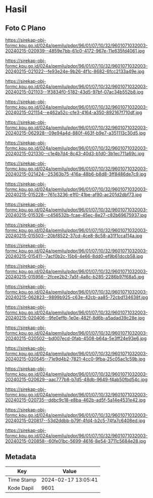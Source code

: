 # Hasil

## Foto C Plano

https://sirekap-obj-formc.kpu.go.id/024a/pemilu/pdpr/96/01/07/10/32/9601071032003-20240215-020939--4859e7bb-61c0-4172-967e-11e635fd4061.jpg

https://sirekap-obj-formc.kpu.go.id/024a/pemilu/pdpr/96/01/07/10/32/9601071032003-20240215-021022--fe93e24e-9b26-4f1c-8682-6fcc2133a49e.jpg

https://sirekap-obj-formc.kpu.go.id/024a/pemilu/pdpr/96/01/07/10/32/9601071032003-20240215-021103--1f3834f0-5182-43d5-97bf-07ac34b552b8.jpg

https://sirekap-obj-formc.kpu.go.id/024a/pemilu/pdpr/96/01/07/10/32/9601071032003-20240215-021154--e462a52c-cfe3-4164-a350-892167f710df.jpg

https://sirekap-obj-formc.kpu.go.id/024a/pemilu/pdpr/96/01/07/10/32/9601071032003-20240215-062928--09e94a4d-880f-463f-b9e7-a351113c30d5.jpg

https://sirekap-obj-formc.kpu.go.id/024a/pemilu/pdpr/96/01/07/10/32/9601071032003-20240215-021330--c1e4b7d4-8c43-40d3-b1d0-3b1ec711a69c.jpg

https://sirekap-obj-formc.kpu.go.id/024a/pemilu/pdpr/96/01/07/10/32/9601071032003-20240215-021424--25363b75-416a-48b6-b8d8-3ff8486de7c9.jpg

https://sirekap-obj-formc.kpu.go.id/024a/pemilu/pdpr/96/01/07/10/32/9601071032003-20240215-015228--761c3236-e1f0-41be-af90-ac201d2dbf73.jpg

https://sirekap-obj-formc.kpu.go.id/024a/pemilu/pdpr/96/01/07/10/32/9601071032003-20240215-015326--c456532b-fcae-45ec-8e27-c82b69675937.jpg

https://sirekap-obj-formc.kpu.go.id/024a/pemilu/pdpr/96/01/07/10/32/9601071032003-20240215-015503--20bf8522-37cd-4ce8-8c58-a31f1cca114a.jpg

https://sirekap-obj-formc.kpu.go.id/024a/pemilu/pdpr/96/01/07/10/32/9601071032003-20240215-015411--7acf0b2c-15b6-4e66-8dd0-ef9b61dccb58.jpg

https://sirekap-obj-formc.kpu.go.id/024a/pemilu/pdpr/96/01/07/10/32/9601071032003-20240215-015956--2fcee2b2-7a5f-4a8c-b285-2286b97f68a5.jpg

https://sirekap-obj-formc.kpu.go.id/024a/pemilu/pdpr/96/01/07/10/32/9601071032003-20240215-062823--9899b925-c63e-42cb-aa85-72cbd134638f.jpg

https://sirekap-obj-formc.kpu.go.id/024a/pemilu/pdpr/96/01/07/10/32/9601071032003-20240215-020406--9fe0effb-1e0e-482f-8d6b-a5adad39c28e.jpg

https://sirekap-obj-formc.kpu.go.id/024a/pemilu/pdpr/96/01/07/10/32/9601071032003-20240215-020502--bd007ecd-0fab-4508-b64a-5e3ff24e93e6.jpg

https://sirekap-obj-formc.kpu.go.id/024a/pemilu/pdpr/96/01/07/10/32/9601071032003-20240215-020545--71e9d4b2-7821-4cc0-9fba-25c05ac1c59b.jpg

https://sirekap-obj-formc.kpu.go.id/024a/pemilu/pdpr/96/01/07/10/32/9601071032003-20240215-020629--aac777b8-b7d5-48db-9649-f4ab50fbd54c.jpg

https://sirekap-obj-formc.kpu.go.id/024a/pemilu/pdpr/96/01/07/10/32/9601071032003-20240215-020735--ddbc9c18-e8ba-462b-ad5f-5a14e4531e42.jpg

https://sirekap-obj-formc.kpu.go.id/024a/pemilu/pdpr/96/01/07/10/32/9601071032003-20240215-020817--53d2ddbb-b79f-4fd4-b2c5-74fa7c6408ed.jpg

https://sirekap-obj-formc.kpu.go.id/024a/pemilu/pdpr/96/01/07/10/32/9601071032003-20240215-020858--60fe01bc-5699-4616-8e54-3711c5684e28.jpg


## Metadata

| Key        | Value               |
| ---------- | ------------------- |
| Time Stamp | 2024-02-17 13:05:41 |
| Kode Dapil | 9601                |



